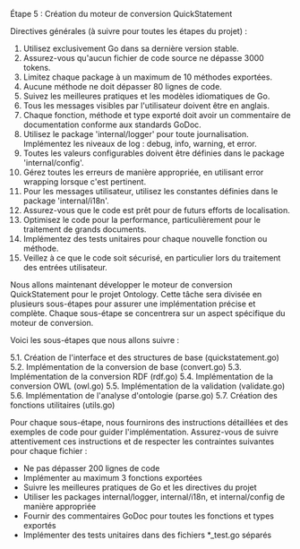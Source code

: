 Étape 5 : Création du moteur de conversion QuickStatement

Directives générales (à suivre pour toutes les étapes du projet) :
1. Utilisez exclusivement Go dans sa dernière version stable.
2. Assurez-vous qu'aucun fichier de code source ne dépasse 3000 tokens.
3. Limitez chaque package à un maximum de 10 méthodes exportées.
4. Aucune méthode ne doit dépasser 80 lignes de code.
5. Suivez les meilleures pratiques et les modèles idiomatiques de Go.
6. Tous les messages visibles par l'utilisateur doivent être en anglais.
7. Chaque fonction, méthode et type exporté doit avoir un commentaire de documentation conforme aux standards GoDoc.
8. Utilisez le package 'internal/logger' pour toute journalisation. Implémentez les niveaux de log : debug, info, warning, et error.
9. Toutes les valeurs configurables doivent être définies dans le package 'internal/config'.
10. Gérez toutes les erreurs de manière appropriée, en utilisant error wrapping lorsque c'est pertinent.
11. Pour les messages utilisateur, utilisez les constantes définies dans le package 'internal/i18n'.
12. Assurez-vous que le code est prêt pour de futurs efforts de localisation.
13. Optimisez le code pour la performance, particulièrement pour le traitement de grands documents.
14. Implémentez des tests unitaires pour chaque nouvelle fonction ou méthode.
15. Veillez à ce que le code soit sécurisé, en particulier lors du traitement des entrées utilisateur.

Nous allons maintenant développer le moteur de conversion QuickStatement pour le projet Ontology. Cette tâche sera divisée en plusieurs sous-étapes pour assurer une implémentation précise et complète. Chaque sous-étape se concentrera sur un aspect spécifique du moteur de conversion.

Voici les sous-étapes que nous allons suivre :

5.1. Création de l'interface et des structures de base (quickstatement.go)
5.2. Implémentation de la conversion de base (convert.go)
5.3. Implémentation de la conversion RDF (rdf.go)
5.4. Implémentation de la conversion OWL (owl.go)
5.5. Implémentation de la validation (validate.go)
5.6. Implémentation de l'analyse d'ontologie (parse.go)
5.7. Création des fonctions utilitaires (utils.go)

Pour chaque sous-étape, nous fournirons des instructions détaillées et des exemples de code pour guider l'implémentation. Assurez-vous de suivre attentivement ces instructions et de respecter les contraintes suivantes pour chaque fichier :

- Ne pas dépasser 200 lignes de code
- Implémenter au maximum 3 fonctions exportées
- Suivre les meilleures pratiques de Go et les directives du projet
- Utiliser les packages internal/logger, internal/i18n, et internal/config de manière appropriée
- Fournir des commentaires GoDoc pour toutes les fonctions et types exportés
- Implémenter des tests unitaires dans des fichiers *_test.go séparés
